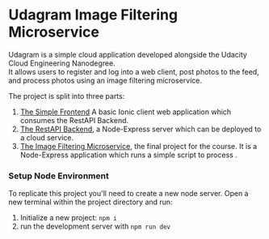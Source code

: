 # Udagram Image Filtering Microservice

Udagram is a simple cloud application developed alongside the Udacity Cloud Engineering Nanodegree. 
<br>
It allows users to register and log into a web client, post photos to the feed, and process photos using an image filtering microservice.

The project is split into three parts:
1. [The Simple Frontend](https://github.com/udacity/cloud-developer/tree/master/course-02/exercises/udacity-c2-frontend)
A basic Ionic client web application which consumes the RestAPI Backend. 
2. [The RestAPI Backend](https://github.com/udacity/cloud-developer/tree/master/course-02/exercises/udacity-c2-restapi), a Node-Express server which can be deployed to a cloud service.
3. [The Image Filtering Microservice](https://github.com/udacity/cloud-developer/tree/master/course-02/project/image-filter-starter-code), the final project for the course. It is a Node-Express application which runs a simple script to process .



### Setup Node Environment

To replicate this project you'll need to create a new node server. Open a new terminal within the project directory and run:

1. Initialize a new project: `npm i`
2. run the development server with `npm run dev`
